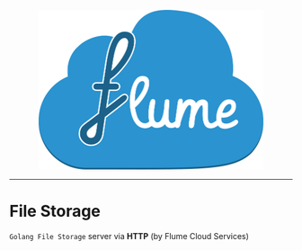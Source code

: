 <p align="center">
  <img src="https://raw.githubusercontent.com/dimensi0n/flume/master/.github/logo.png" width="400"/>
</p>

<hr>

# File Storage
`Golang File Storage` server via **HTTP** (by Flume Cloud Services)
